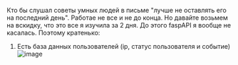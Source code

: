 Кто бы слушал советы умных людей в письме "лучше не оставлять его на последний день". 
Работае не все и не до конца. Но давайте возьмем на вскидку, что это все я изучила за 2 дня. До этого faspAPI я вообще не касалась.
Поэтому кратенько:
1. Есть база данных пользователей (ip, статус пользователя и событие)
![image](https://github.com/Alepsny/test/assets/89817818/7f19514d-8b99-4db0-9677-7c639b2a8fd0)
